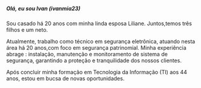 ##### Olá, eu sou Ivan (ivanmia23)

Sou casado há 20 anos com minha linda esposa Liliane.
Juntos,temos três filhos e um neto.

Atualmente, trabalho como técnico em segurança eletrônica,
atuando nesta área há 20 anos,com foco em segurança patrinomial.
Minha experiência abrage : instalação, manutenção e monitoramento de
sistema de segurança, garantindo a proteção e tranquilidade dos nossos clientes.

Após concluir minha formação em Tecnologia da Informação (TI) aos 44 anos, estou
em bucsa de novas oportunidades.

